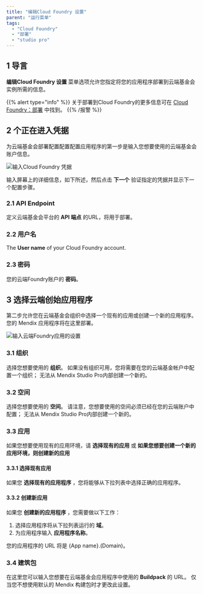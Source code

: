 ```yaml
---
title: "编辑Cloud Foundry 设置"
parent: "运行菜单"
tags:
  - "Cloud Foundry"
  - "部署"
  - "studio pro"
---
```


## 1 导言

**编辑Cloud Foundry 设置** 菜单选项允许您指定将您的应用程序部署到云端基金会实例所需的信息。

{{% alert type="info" %}}
关于部署到Cloud Foundry的更多信息可在 [Cloud Foundry：部署](/developerportal/deploy/cloud-foundry-deploy) 中找到。
{{% /报警 %}}

## 2 个正在进入凭据

为云端基金会部署配置配置配置应用程序的第一步是输入您想要使用的云端基金会账户信息。

![输入Cloud Foundry 凭据](attachments/run-menu/cloud-foundry-credentials.png)

输入屏幕上的详细信息，如下所述，然后点击 **下一个** 验证指定的凭据并显示下一个配置步骤。

### 2.1 API Endpoint

定义云端基金会平台的 **API 端点** 的URL，将用于部署。

### 2.2 用户名

The **User name** of your Cloud Foundry account.

### 2.3 密码

您的云端Foundry账户的 **密码**。

## 3 选择云端创始应用程序

第二步允许您在云端基金会组织中选择一个现有的应用或创建一个新的应用程序。 您的 Mendix 应用程序将在这里部署。

![输入云端Foundry应用的设置](attachments/run-menu/cloud-foundry-app-settings.png)

### 3.1 组织

选择您想要使用的 **组织**。 如果没有组织可用，您将需要在您的云端基金帐户中配置一个组织； 无法从 Mendix Studio Pro内部创建一个新的。

### 3.2 空间

选择您想要使用的 **空间**。 请注意，您想要使用的空间必须已经在您的云端账户中配置； 无法从 Mendix Studio Pro内部创建一个新的。

### 3.3 应用

如果您想要使用现有的应用环境，请 **选择现有的应用** 或 **如果您想要创建一个新的应用环境，则创建新的应用**

#### 3.3.1 选择现有应用

如果您 **选择现有的应用程序** ，您将能够从下拉列表中选择正确的应用程序。

#### 3.3.2 创建新应用

如果您 **创建新的应用程序** ，您需要做以下工作：

1. 选择应用程序将从下拉列表运行的 **域**。
2. 为应用程序输入 **应用程序名称**。

您的应用程序的 URL 将是 {App name}.(Domain)。

### 3.4 建筑包

在这里您可以输入您想要在云端基金会应用程序中使用的 **Buildpack** 的 URL。 仅当您不想使用默认的 Mendix 构建包时才更改此设置。
